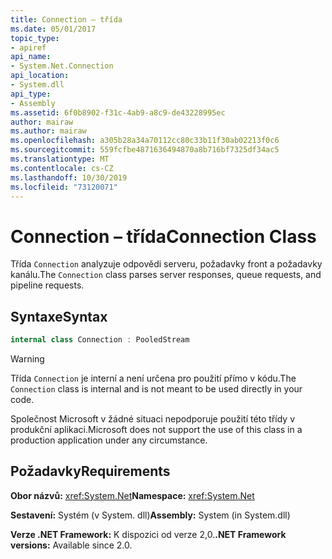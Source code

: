 ```yaml
---
title: Connection – třída
ms.date: 05/01/2017
topic_type:
- apiref
api_name:
- System.Net.Connection
api_location:
- System.dll
api_type:
- Assembly
ms.assetid: 6f0b8902-f31c-4ab9-a8c9-de43228995ec
author: mairaw
ms.author: mairaw
ms.openlocfilehash: a305b28a34a70112cc80c33b11f30ab02213f0c6
ms.sourcegitcommit: 559fcfbe4871636494870a8b716bf7325df34ac5
ms.translationtype: MT
ms.contentlocale: cs-CZ
ms.lasthandoff: 10/30/2019
ms.locfileid: "73120071"
---
```

# <a name="connection-class"></a><span data-ttu-id="d19b0-102">Connection – třída</span><span class="sxs-lookup"><span data-stu-id="d19b0-102">Connection Class</span></span>

<span data-ttu-id="d19b0-103">Třída `Connection` analyzuje odpovědi serveru, požadavky front a požadavky kanálu.</span><span class="sxs-lookup"><span data-stu-id="d19b0-103">The `Connection` class parses server responses, queue requests, and pipeline requests.</span></span>

## <a name="syntax"></a><span data-ttu-id="d19b0-104">Syntaxe</span><span class="sxs-lookup"><span data-stu-id="d19b0-104">Syntax</span></span>
  
```csharp  
internal class Connection : PooledStream
```

> [!WARNING]
> <span data-ttu-id="d19b0-105">Třída `Connection` je interní a není určena pro použití přímo v kódu.</span><span class="sxs-lookup"><span data-stu-id="d19b0-105">The `Connection` class is internal and is not meant to be used directly in your code.</span></span>
> 
> <span data-ttu-id="d19b0-106">Společnost Microsoft v žádné situaci nepodporuje použití této třídy v produkční aplikaci.</span><span class="sxs-lookup"><span data-stu-id="d19b0-106">Microsoft does not support the use of this class in a production application under any circumstance.</span></span>

## <a name="requirements"></a><span data-ttu-id="d19b0-107">Požadavky</span><span class="sxs-lookup"><span data-stu-id="d19b0-107">Requirements</span></span>

<span data-ttu-id="d19b0-108">**Obor názvů:** <xref:System.Net></span><span class="sxs-lookup"><span data-stu-id="d19b0-108">**Namespace:** <xref:System.Net></span></span>

<span data-ttu-id="d19b0-109">**Sestavení:** Systém (v System. dll)</span><span class="sxs-lookup"><span data-stu-id="d19b0-109">**Assembly:** System (in System.dll)</span></span>

<span data-ttu-id="d19b0-110">**Verze .NET Framework:** K dispozici od verze 2,0.</span><span class="sxs-lookup"><span data-stu-id="d19b0-110">**.NET Framework versions:** Available since 2.0.</span></span>
